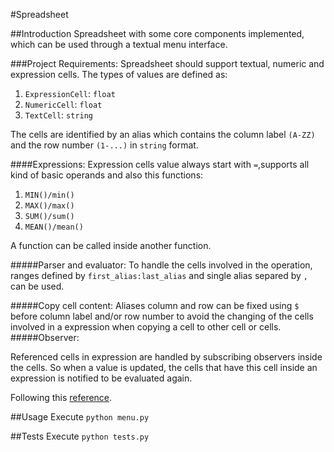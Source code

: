 #Spreadsheet

##Introduction
Spreadsheet with some core components implemented, which can be used
through a textual menu interface.

###Project Requirements:
Spreadsheet should support textual, numeric and expression cells. The types of values are defined as:
1. `ExpressionCell`: `float`
2. `NumericCell`: `float`
3. `TextCell`: `string`

The cells are identified by an alias which contains the column label `(A-ZZ)` and the 
row number `(1-...)` in `string` format.

####Expressions:
Expression cells value always start with `=`,supports all kind of basic operands and also this functions:
1. `MIN()/min()`
2. `MAX()/max()`
3. `SUM()/sum()`
4. `MEAN()/mean()`

A function can be called inside another function.

#####Parser and evaluator:
To handle the cells involved in the operation, ranges defined by `first_alias:last_alias` and single alias 
separed by `,` can be used.

#####Copy cell content:
Aliases column and row can be fixed using `$` before column label and/or row number to avoid the changing of
the cells involved in a expression when copying a cell to other cell or cells.
#####Observer:

Referenced cells in expression are handled by subscribing observers inside the cells. So when a value is updated,
the cells that have this cell inside an expression is notified to be evaluated again.

Following this [reference](https://refactoring.guru/design-patterns/observer).

##Usage
Execute `python menu.py`

##Tests
Execute `python tests.py` 